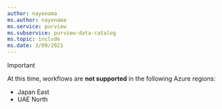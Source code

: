 ```yaml
---
author: nayenama
ms.author: nayenama
ms.service: purview
ms.subservice: purview-data-catalog
ms.topic: include
ms.date: 3/09/2021
---
```


> [!IMPORTANT]
> At this time, workflows are **not supported** in the following Azure regions:
>    - Japan East
>    - UAE North